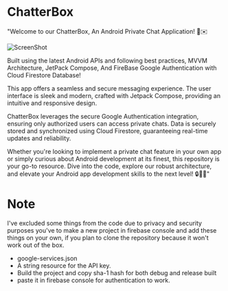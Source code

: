 # ChatterBox

"Welcome to our ChatterBox, An Android Private Chat Application! 📱✉️

![ScreenShot](/ChatterBoxCover(1).png)

Built using the latest Android APIs and following best practices, MVVM Architecture, JetPack Compose, And FireBase Google Authentication with Cloud Firestore Database!

This app offers a seamless and secure messaging experience.
The user interface is sleek and modern, crafted with Jetpack Compose, providing an intuitive and responsive design.

ChatterBox leverages the secure Google Authentication integration, ensuring only authorized users can access private chats. 
Data is securely stored and synchronized using Cloud Firestore, guaranteeing real-time updates and reliability.

Whether you're looking to implement a private chat feature in your own app or simply curious about Android development at its finest,
this repository is your go-to resource. Dive into the code, explore our robust architecture, and elevate your Android app development skills to the next level! 🔒💬🚀"

# Note

I've excluded some things from the code due to privacy and security purposes
you've to make a new project in firebase console and add these things on your own,
if you plan to clone the repository because it won't work out of the box.
* google-services.json
* A string resource for the API key.
* Build the project and copy sha-1 hash for both debug and release built
* paste it in firebase console for authentication to work.
